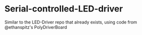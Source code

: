 Serial-controlled-LED-driver
============================

Similar to the LED-Driver repo that already exists, using code from @ethanspitz's PolyDriverBoard
